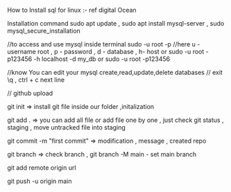 How to Install sql for linux :- ref digital Ocean

Installation command 
sudo apt update , 
sudo apt install mysql-server ,
sudo mysql_secure_installation 

//to access and use mysql inside terminal 
sudo -u root -p   //here u - username root , p - password , d - database , h- host
or
sudo -u root -p123456 -h localhost -d my_db
or
sudo -u root -p123456

//know You can edit your mysql create,read,update,delete databases
// exit \q , ctrl + c next line 

// github upload 

git init => install git file inside our folder ,initalization 

git add . => you can add all file or add file one by one , just check git status , staging , move untracked file into staging

git commit -m "first commit" => modification , message , created repo 

git branch => check branch , git branch -M main - set main branch 

git add remote origin url 

git push -u origin main 

